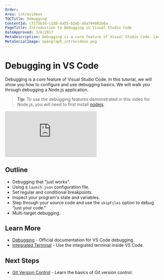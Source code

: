```yaml
---
Order:
Area: introvideos
TOCTitle: Debugging
ContentId: cf275b3d-c1d8-4a55-b2eb-a8a744882b6a
PageTitle: Introduction to Debugging in Visual Studio Code
DateApproved: 3/6/2017
MetaDescription: Debugging is a core feature of Visual Studio Code. Learn how to configure and use the Node.js debugger in this introductory video. 
MetaSocialImage: opengraph_introvideos.png
---
```


# Debugging in VS Code

Debugging is a core feature of Visual Studio Code. In this tutorial, we will show you how to configure and use debugging basics. We will walk you through debugging a Node.js application.

> **Tip:** To use the debugging features demonstrated in this video for Node.js, you will need to first install [nodejs](https://nodejs.org/en/).

<iframe src="https://www.youtube.com/embed/6cOsxaNC06c?rel=0&amp;disablekb=0&amp;modestbranding=1&amp;showinfo=0" frameborder="0" allowfullscreen></iframe>

## Outline

* Debugging that "just works". 
* Using a `launch.json` configuration file.
* Set regular and conditional breakpoints.
* Inspect your program's state and variables.
* Step through your source code and use the `skipFiles` option to debug "just your code."
* Multi-target debugging.

## Learn More

* [Debugging](/docs/editor/debugging.md) - Official documentation for VS Code debugging.
* [Integrated Terminal](/docs/editor/integrated-terminal.md) - Use the integrated terminal inside VS Code.

## Next Steps

* [Git Version Control](/docs/introvideos/versioncontrol.md) - Learn the basics of Git version control.
